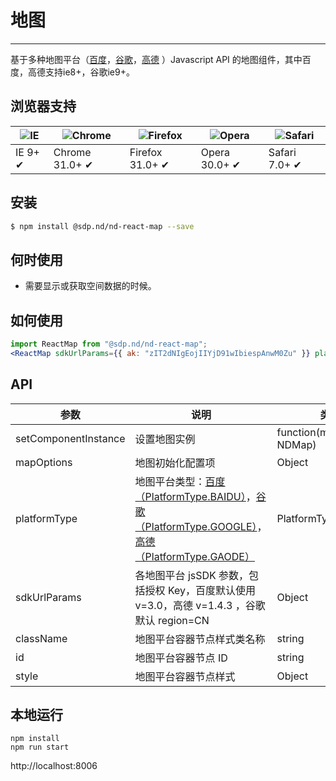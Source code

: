 # 地图

---

基于多种地图平台（[百度](http://lbsyun.baidu.com/index.php?title=jspopular)，[谷歌](https://developers.google.com/maps/documentation/javascript/tutorial)，[高德](http://lbs.amap.com/api/javascript-api/summary/) ）Javascript API 的地图组件，其中百度，高德支持ie8+，谷歌ie9+。

## 浏览器支持

| ![IE](https://raw.githubusercontent.com/godban/browsers-support-badges/master/src/images/edge.png) | ![Chrome](https://raw.githubusercontent.com/godban/browsers-support-badges/master/src/images/chrome.png) | ![Firefox](https://raw.githubusercontent.com/godban/browsers-support-badges/master/src/images/firefox.png) | ![Opera](https://raw.githubusercontent.com/godban/browsers-support-badges/master/src/images/opera.png) | ![Safari](https://raw.githubusercontent.com/godban/browsers-support-badges/master/src/images/safari.png) |
| -------------------------------------------------------------------------------------------------- | -------------------------------------------------------------------------------------------------------- | ---------------------------------------------------------------------------------------------------------- | ------------------------------------------------------------------------------------------------------ | -------------------------------------------------------------------------------------------------------- |
| IE 9+ ✔                                                                                            | Chrome 31.0+ ✔                                                                                           | Firefox 31.0+ ✔                                                                                            | Opera 30.0+ ✔                                                                                          | Safari 7.0+ ✔                                                                                            |

## 安装

```bash
$ npm install @sdp.nd/nd-react-map --save
```

## 何时使用

* 需要显示或获取空间数据的时候。

## 如何使用

```jsx
import ReactMap from "@sdp.nd/nd-react-map";
<ReactMap sdkUrlParams={{ ak: "zIT2dNIgEojIIYjD91wIbiespAnwM0Zu" }} platformType={PlatformType.BAIDU} />
```

## API

| 参数                 | 说明                                                                                                                                                                                                                                                                              | 类型                         | 默认值             |
| -------------------- | --------------------------------------------------------------------------------------------------------------------------------------------------------------------------------------------------------------------------------------------------------------------------------- | ---------------------------- | ------------------ |
| setComponentInstance | 设置地图实例                                                                                                                                                                                                                                                                      | function(mapInstance, NDMap) | -                  |
| mapOptions           | 地图初始化配置项                                                                                                                                                                                                                                                                  | Object                       | -                  |
| platformType         | 地图平台类型：[百度（PlatformType.BAIDU）](http://lbsyun.baidu.com/index.php?title=jspopular)，[谷歌（PlatformType.GOOGLE）](https://developers.google.com/maps/documentation/javascript/tutorial)，[高德（PlatformType.GAODE）](http://lbs.amap.com/api/javascript-api/summary/) | PlatformType                 | PlatformType.BAIDU |
| sdkUrlParams         | 各地图平台 jsSDK 参数，包括授权 Key，百度默认使用 v=3.0，高德 v=1.4.3 ，谷歌默认 region=CN                                                                                                                                                                                        | Object                       | {}                 |
| className            | 地图平台容器节点样式类名称                                                                                                                                                                                                                                                        | string                       | -                  |
| id                   | 地图平台容器节点 ID                                                                                                                                                                                                                                                               | string                       | -                  |
| style                | 地图平台容器节点样式                                                                                                                                                                                                                                                              | Object                       | -                  |

## 本地运行

```
npm install
npm run start
```

http://localhost:8006
